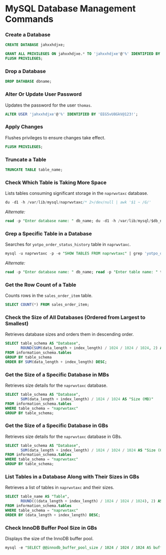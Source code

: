 # MySQL Database Management Commands

### Create a Database

```sql
CREATE DATABASE jahxxhdjxe;
```
```sql
GRANT ALL PRIVILEGES ON jahxxhdjxe.* TO 'jahxxhdjxe'@'%' IDENTIFIED BY 'ppGbKhYM39';
FLUSH PRIVILEGES;
```

### Drop a Database

```sql
DROP DATABASE dbname;
```

### Alter Or Update User Password

Updates the password for the user `thomas`.
```sql
ALTER USER 'jahxxhdjxe'@'%' IDENTIFIED BY 'EEG5vU8GkV@123!';
```

### Apply Changes
Flushes privileges to ensure changes take effect.
```sql
FLUSH PRIVILEGES;
```

### Truncate a Table
```sql
TRUNCATE TABLE table_name;
```

### Check Which Table is Taking More Space
Lists tables consuming significant storage in the `naprwvtaxc` database.
```sql
du -d1 -h /var/lib/mysql/naprwvtaxc/* 2>/dev/null | awk '$1 ~ /G/'
```
*Alternate:*

```sql
read -p "Enter database name: " db_name; du -d1 -h /var/lib/mysql/$db_name/* 2>/dev/null | awk '$1 ~ /G/'
```

### Grep a Specific Table in a Database
Searches for `yotpo_order_status_history` table in `naprwvtaxc`.
```sql
mysql -u naprwvtaxc -p -e "SHOW TABLES FROM naprwvtaxc" | grep 'yotpo_order_status_history'
```

*Alternate:*

```sql
read -p "Enter database name: " db_name; read -p "Enter table name: " table_name; mysql -u root -p -e "SHOW TABLES FROM $db_name" | grep "$table_name"
```

### Get the Row Count of a Table
Counts rows in the `sales_order_item` table.
```sql
SELECT COUNT(*) FROM sales_order_item;
```

### Check the Size of All Databases (Ordered from Largest to Smallest)
Retrieves database sizes and orders them in descending order.
```sql
SELECT table_schema AS "Database",
       ROUND(SUM(data_length + index_length) / 1024 / 1024 / 1024, 2) AS "Size (GB)"
FROM information_schema.tables
GROUP BY table_schema
ORDER BY SUM(data_length + index_length) DESC;
```

### Get the Size of a Specific Database in MBs
Retrieves size details for the `naprwvtaxc` database.
```sql
SELECT table_schema AS "Database",
       SUM(data_length + index_length) / 1024 / 1024 AS "Size (MB)"
FROM information_schema.tables
WHERE table_schema = "naprwvtaxc"
GROUP BY table_schema;
```

### Get the Size of a Specific Database in GBs
Retrieves size details for the `naprwvtaxc` database in GBs.
```sql
SELECT table_schema AS "Database",
       SUM(data_length + index_length) / 1024 / 1024 / 1024 AS "Size (GB)"
FROM information_schema.tables
WHERE table_schema = "naprwvtaxc"
GROUP BY table_schema;
```

### List Tables in a Database Along with Their Sizes in GBs
Retrieves a list of tables in `naprwvtaxc` and their sizes.
```sql
SELECT table_name AS "Table",
       ROUND(((data_length + index_length) / 1024 / 1024 / 1024), 2) AS "Size (GB)"
FROM information_schema.tables
WHERE table_schema = "naprwvtaxc"
ORDER BY (data_length + index_length) DESC;
```

### Check InnoDB Buffer Pool Size in GBs
Displays the size of the InnoDB buffer pool.
```sql
mysql -e "SELECT @@innodb_buffer_pool_size / 1024 / 1024 / 1024 AS buffer_pool_size_GB;"
```

